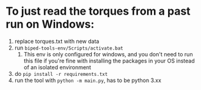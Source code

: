 # To just read the torques from a past run on Windows:
1. replace torques.txt with new data
2. run `biped-tools-env/Scripts/activate.bat`
   1. This env is only configured for windows, and you don't need to run this file if you're fine with installing the packages in your OS instead of an isolated environment
3. do `pip install -r requirements.txt`
4. run the tool with `python -m main.py`, has to be python 3.xx